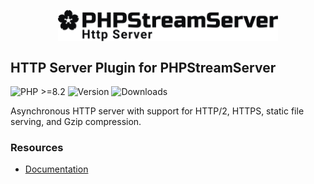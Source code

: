 <p align="center">
  <picture>
    <source media="(prefers-color-scheme: dark)" srcset="https://raw.githubusercontent.com/phpstreamserver/.github/refs/heads/main/assets/phpss_http_server_light.svg">
    <img alt="PHPStreamServer logo" align="center" width="70%" src="https://raw.githubusercontent.com/phpstreamserver/.github/refs/heads/main/assets/phpss_http_server_dark.svg">
  </picture>
</p>

## HTTP Server Plugin for PHPStreamServer
![PHP >=8.2](https://img.shields.io/badge/PHP->=8.2-777bb3.svg)
![Version](https://img.shields.io/github/v/tag/phpstreamserver/http-server?label=Version&filter=v*.*.*&sort=semver&color=374151)
![Downloads](https://img.shields.io/packagist/dt/phpstreamserver/http-server?label=Downloads&color=f28d1a)

Asynchronous HTTP server with support for HTTP/2, HTTPS, static file serving, and Gzip compression. 

### Resources
- [Documentation](https://phpstreamserver.dev/docs/plugins/http-server)
